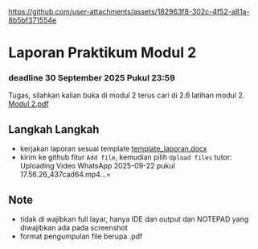
https://github.com/user-attachments/assets/182963f8-302c-4f52-a81a-8b5bf371554e
# Laporan Praktikum Modul 2
### deadline 30 September 2025 Pukul 23:59

Tugas, silahkan kalian buka di modul 2 terus cari di 2.6 latihan modul 2.
[Modul 2.pdf](https://github.com/user-attachments/files/22464669/Modul.2.pdf)

## Langkah Langkah
- kerjakan laporan sesuai template [template_laporan.docx](https://github.com/user-attachments/files/22464701/template_laporan.docx)
- kirim ke github fitur `Add file`, kemudian pilih `Upload files` tutor: Uploading Video WhatsApp 2025-09-22 pukul 17.56.26_437cad64.mp4…=

## Note
- tidak di wajibkan full layar, hanya IDE dan output dan NOTEPAD yang diwajibkan ada pada screenshot
- format pengumpulan file berupa .pdf
